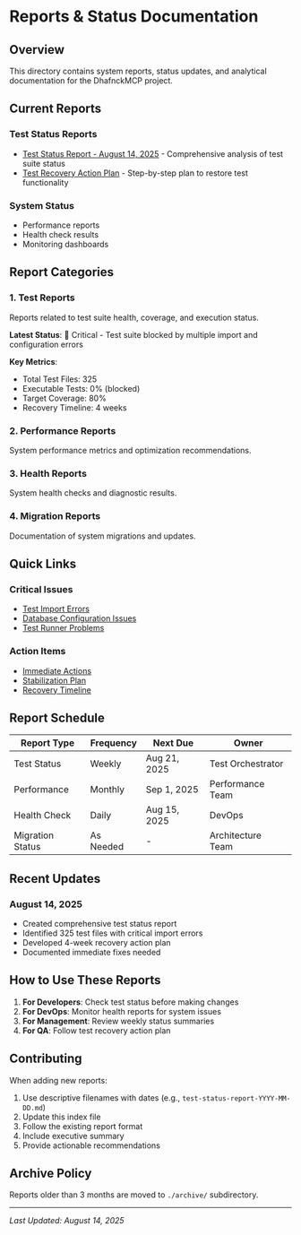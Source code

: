 # Reports & Status Documentation

## Overview
This directory contains system reports, status updates, and analytical documentation for the DhafnckMCP project.

## Current Reports

### Test Status Reports
- [Test Status Report - August 14, 2025](./test-status-report-2025-08-14.md) - Comprehensive analysis of test suite status
- [Test Recovery Action Plan](./test-recovery-action-plan.md) - Step-by-step plan to restore test functionality

### System Status
- Performance reports
- Health check results
- Monitoring dashboards

## Report Categories

### 1. Test Reports
Reports related to test suite health, coverage, and execution status.

**Latest Status**: 🔴 Critical - Test suite blocked by multiple import and configuration errors

**Key Metrics**:
- Total Test Files: 325
- Executable Tests: 0% (blocked)
- Target Coverage: 80%
- Recovery Timeline: 4 weeks

### 2. Performance Reports
System performance metrics and optimization recommendations.

### 3. Health Reports
System health checks and diagnostic results.

### 4. Migration Reports
Documentation of system migrations and updates.

## Quick Links

### Critical Issues
- [Test Import Errors](./test-status-report-2025-08-14.md#critical-issues-identified)
- [Database Configuration Issues](./test-status-report-2025-08-14.md#database-configuration-issues)
- [Test Runner Problems](./test-status-report-2025-08-14.md#test-runner-issues)

### Action Items
- [Immediate Actions](./test-recovery-action-plan.md#immediate-actions-required-day-1)
- [Stabilization Plan](./test-recovery-action-plan.md#day-2-3-stabilization)
- [Recovery Timeline](./test-recovery-action-plan.md#week-2-recovery)

## Report Schedule

| Report Type | Frequency | Next Due | Owner |
|------------|-----------|----------|--------|
| Test Status | Weekly | Aug 21, 2025 | Test Orchestrator |
| Performance | Monthly | Sep 1, 2025 | Performance Team |
| Health Check | Daily | Aug 15, 2025 | DevOps |
| Migration Status | As Needed | - | Architecture Team |

## Recent Updates

### August 14, 2025
- Created comprehensive test status report
- Identified 325 test files with critical import errors
- Developed 4-week recovery action plan
- Documented immediate fixes needed

## How to Use These Reports

1. **For Developers**: Check test status before making changes
2. **For DevOps**: Monitor health reports for system issues
3. **For Management**: Review weekly status summaries
4. **For QA**: Follow test recovery action plan

## Contributing

When adding new reports:
1. Use descriptive filenames with dates (e.g., `test-status-report-YYYY-MM-DD.md`)
2. Update this index file
3. Follow the existing report format
4. Include executive summary
5. Provide actionable recommendations

## Archive Policy

Reports older than 3 months are moved to `./archive/` subdirectory.

---

*Last Updated: August 14, 2025*